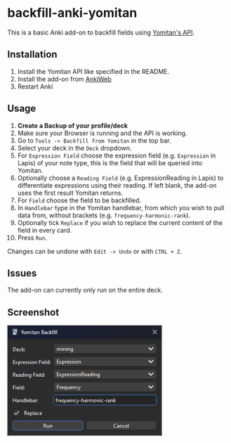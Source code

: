 # backfill-anki-yomitan

This is a basic Anki add-on to backfill fields using [Yomitan's API](https://github.com/Kuuuube/yomitan-api).
## Installation
1. Install the Yomitan API like specified in the README.
2. Install the add-on from [AnkiWeb](https://ankiweb.net/shared/info/1184164376)
3. Restart Anki

## Usage
1.  **Create a Backup of your profile/deck**
2. Make sure your Browser is running and the API is working.
3. Go to `Tools -> Backfill from Yomitan` in the top bar.
4. Select your deck in the `Deck` dropdown.
5. For `Expression Field` choose the expression field (e.g. `Expression` in Lapis) of your note type, this is the field that will be queried into Yomitan.
6. Optionally choose a `Reading Field` (e.g. ExpressionReading in Lapis) to differentiate expressions using their reading. If left blank, the add-on uses the first result Yomitan returns.
7. For `Field` choose the field to be backfilled.
8. In `Handlebar` type in the Yomitan handlebar, from which you wish to pull data from, without brackets (e.g. `frequency-harmonic-rank`).
9. Optionally tick `Replace` if you wish to replace the current content of the field in every card.
10. Press `Run`.

Changes can be undone with `Edit -> Undo` or with `CTRL + Z`.

## Issues
The add-on can currently only run on the entire deck.

## Screenshot
![screenshot](https://github.com/Manhhao/backfill-anki-yomitan/blob/main/screenshot/image.png?raw=true)
